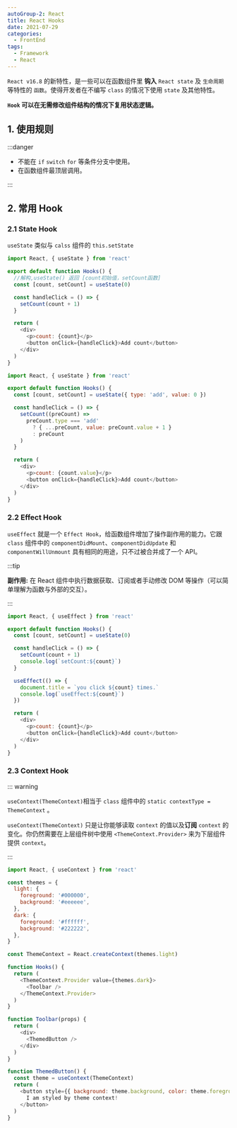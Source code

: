 ```yaml
---
autoGroup-2: React
title: React Hooks
date: 2021-07-29
categories:
  - FrontEnd
tags:
  - Framework
  - React
---
```


`React v16.8` 的新特性，是一些可以在函数组件里 **钩入** `React state` 及 `生命周期` 等特性的 `函数`。使得开发者在不编写 `class` 的情况下使用 `state` 及其他特性。

**`Hook` 可以在无需修改组件结构的情况下复用状态逻辑。**

## 1. 使用规则

:::danger

- 不能在 `if` `switch` `for` 等条件分支中使用。
- 在函数组件最顶层调用。

:::

## 2. 常用 Hook

### 2.1 State Hook

`useState` 类似与 `calss` 组件的 `this.setState`

```js
import React, { useState } from 'react'

export default function Hooks() {
  //解构,useState() 返回 [count初始值，setCount函数]
  const [count, setCount] = useState(0)

  const handleClick = () => {
    setCount(count + 1)
  }

  return (
    <div>
      <p>count: {count}</p>
      <button onClick={handleClick}>Add count</button>
    </div>
  )
}
```

```js
import React, { useState } from 'react'

export default function Hooks() {
  const [count, setCount] = useState({ type: 'add', value: 0 })

  const handleClick = () => {
    setCount((preCount) =>
      preCount.type === 'add'
        ? { ...preCount, value: preCount.value + 1 }
        : preCount
    )
  }

  return (
    <div>
      <p>count: {count.value}</p>
      <button onClick={handleClick}>Add count</button>
    </div>
  )
}
```

### 2.2 Effect Hook

`useEffect` 就是一个 `Effect Hook`，给函数组件增加了操作副作用的能力。它跟 `class` 组件中的 `componentDidMount`、`componentDidUpdate` 和 `componentWillUnmount` 具有相同的用途，只不过被合并成了一个 API。

:::tip

**副作用:** 在 React 组件中执行数据获取、订阅或者手动修改 DOM 等操作（可以简单理解为函数与外部的交互）。

:::

```js
import React, { useEffect } from 'react'

export default function Hooks() {
  const [count, setCount] = useState(0)

  const handleClick = () => {
    setCount(count + 1)
    console.log(`setCount:${count}`)
  }

  useEffect(() => {
    document.title = `you click ${count} times.`
    console.log(`useEffect:${count}`)
  })

  return (
    <div>
      <p>count: {count}</p>
      <button onClick={handleClick}>Add count</button>
    </div>
  )
}
```

### 2.3 Context Hook

::: warning

`useContext(ThemeContext)`相当于 `class` 组件中的 `static contextType = ThemeContext` 。

`useContext(ThemeContext)` 只是让你能够读取 `context` 的值以及**订阅** `context` 的变化。你仍然需要在上层组件树中使用 `<ThemeContext.Provider>` 来为下层组件提供 `context`。

:::

```js
import React, { useContext } from 'react'

const themes = {
  light: {
    foreground: '#000000',
    background: '#eeeeee',
  },
  dark: {
    foreground: '#ffffff',
    background: '#222222',
  },
}

const ThemeContext = React.createContext(themes.light)

function Hooks() {
  return (
    <ThemeContext.Provider value={themes.dark}>
      <Toolbar />
    </ThemeContext.Provider>
  )
}

function Toolbar(props) {
  return (
    <div>
      <ThemedButton />
    </div>
  )
}

function ThemedButton() {
  const theme = useContext(ThemeContext)
  return (
    <button style={{ background: theme.background, color: theme.foreground }}>
      I am styled by theme context!
    </button>
  )
}
```

